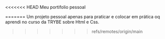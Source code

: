 <<<<<<< HEAD
Meu portifolio pessoal

=======
Um projeto pessoal apenas para praticar e colocar em prática oq aprendi no curso da TRYBE sobre Html e Css.
>>>>>>> refs/remotes/origin/main
